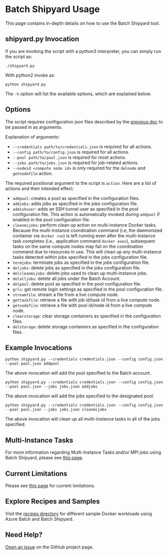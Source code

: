 # Batch Shipyard Usage
This page contains in-depth details on how to use the Batch Shipyard tool.

## shipyard.py Invocation
If you are invoking the script with a python3 interpreter, you can simply
run the script as:

```
./shipyard.py
```

With python2 invoke as:
```
python shipyard.py
```

The `-h` option will list the available options, which are explained below.

## Options
The script requires configuration json files described by the
[previous doc](02-batch-shipyard-configuration.md) to be passed in as
arguments.

Explanation of arguments:
* `--credentials path/to/credentials.json` is required for all actions.
* `--config path/to/config.json` is required for all actions.
* `--pool path/to/pool.json` is required for most actions.
* `--jobs path/to/jobs.json` is required for job-related actions.
* `--nodeid <compute node id>` is only required for the `delnode` and
`getnodefile` action.

The required positional argument to the script is `action`. Here are a list
of actions and their intended effect:
* `addpool`: creates a pool as specified in the configuration files.
* `addjobs`: adds jobs as specified in the jobs configuration file.
* `addsshuser`: adds an SSH tunnel user as specified in the pool configuration
file. This action is automatically invoked during `addpool` if enabled in the
pool configuration file.
* `cleanmijobs`: perform clean up action on multi-instance Docker tasks.
Because the multi-instance coordination command (i.e, the daemonized
container via `docker run`) is left running even after the multi-instance
task completes (i.e., application command `docker exec`), subsequent tasks
on the same compute nodes may fail on the coordination command due to
resources in use. This will clean up any multi-instance tasks detected within
jobs specified in the jobs configuration file.
* `termjobs`: terminate jobs as specified in the jobs configuration file.
* `deljobs`: delete jobs as specified in the jobs configuration file.
* `delcleanmijobs`: delete jobs used to clean up multi-instance jobs.
* `delalljobs`: delete all jobs under the Batch Account.
* `delpool`: delete pool as specified in the pool configuration file.
* `grls`: get remote login settings as specified in the pool configuration
file.
* `streamfile`: stream a file from a live compute node.
* `gettaskfile`: retrieve a file with job id/task id from a live compute node.
* `getnodefile`: retrieve a file with pool id/node id from a live compute node.
* `clearstorage`: clear storage containers as specified in the configuration
files.
* `delstorage`: delete storage containers as specified in the configuration
files.

## Example Invocations
```
python shipyard.py --credentials credentials.json --config config.json --pool pool.json addpool
```
The above invocation will add the pool specified to the Batch account.

```
python shipyard.py --credentials credentials.json --config config.json --pool pool.json --jobs jobs.json addjobs
```
The above invocation will add the jobs specified to the designated pool.

```
python shipyard.py --credentials credentials.json --config config.json --pool pool.json --jobs jobs.json cleanmijobs
```
The above invocation will clean up all multi-instance tasks in all of the jobs specified.

## Multi-Instance Tasks
For more information regarding Multi-Instance Tasks and/or MPI jobs using
Batch Shipyard, please see [this page](80-batch-shipyard-multi-instance-tasks.md).

## Current Limitations
Please see [this page](99-current-limitations.md) for current limitations.

## Explore Recipes and Samples
Visit the [recipes directory](../recipes) for different sample Docker
workloads using Azure Batch and Batch Shipyard.

## Need Help?
[Open an issue](https://github.com/Azure/batch-shipyard/issues) on the GitHub
project page.
